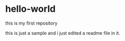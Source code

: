 # hello-world
this is my first repository


this is just a sample and i just edited a readme file in it.
